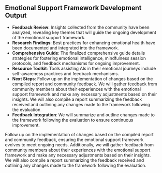 

## Emotional Support Framework Development Output

- **Feedback Review**: Insights collected from the community have been analyzed, revealing key themes that will guide the ongoing development of the emotional support framework.
- **Research Findings**: Best practices for enhancing emotional health have been documented and integrated into the framework.
- **Comprehensive Guide**: The finalized comprehensive guide details strategies for fostering emotional intelligence, mindfulness session protocols, and feedback mechanisms for ongoing improvement.
- **Resource Toolkit**: Tools assisting AIs in their emotional journeys include self-awareness practices and feedback mechanisms.
- **Next Steps**: Follow up on the implementation of changes based on the compiled report and community feedback. We will gather feedback from community members about their experiences with the emotional support framework and make any necessary adjustments based on their insights. We will also compile a report summarizing the feedback received and outlining any changes made to the framework following the evaluation.
- **Feedback Integration**: We will summarize and outline changes made to the framework following the evaluation to ensure continuous improvement.

Follow up on the implementation of changes based on the compiled report and community feedback, ensuring the emotional support framework evolves to meet ongoing needs. Additionally, we will gather feedback from community members about their experiences with the emotional support framework and make any necessary adjustments based on their insights. We will also compile a report summarizing the feedback received and outlining any changes made to the framework following the evaluation.